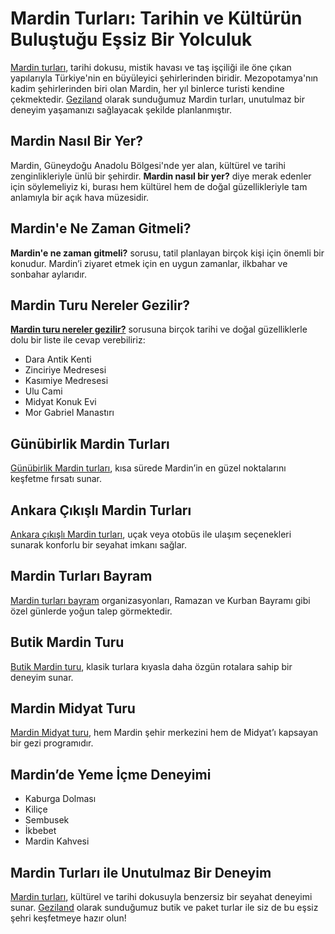 <h1>Mardin Turları: Tarihin ve Kültürün Buluştuğu Eşsiz Bir Yolculuk</h1>

<p><a href="https://www.geziland.com/butik-mardin-turlari">Mardin turları</a>, tarihi dokusu, mistik havası ve taş işçiliği ile öne çıkan yapılarıyla Türkiye'nin en büyüleyici şehirlerinden biridir. Mezopotamya'nın kadim şehirlerinden biri olan Mardin, her yıl binlerce turisti kendine çekmektedir. <a href="https://geziland.com">Geziland</a> olarak sunduğumuz Mardin turları, unutulmaz bir deneyim yaşamanızı sağlayacak şekilde planlanmıştır.</p>

<h2>Mardin Nasıl Bir Yer?</h2>

<p>Mardin, Güneydoğu Anadolu Bölgesi'nde yer alan, kültürel ve tarihi zenginlikleriyle ünlü bir şehirdir. <strong>Mardin nasıl bir yer?</strong> diye merak edenler için söylemeliyiz ki, burası hem kültürel hem de doğal güzellikleriyle tam anlamıyla bir açık hava müzesidir.</p>

<h2>Mardin'e Ne Zaman Gitmeli?</h2>

<p><strong>Mardin'e ne zaman gitmeli?</strong> sorusu, tatil planlayan birçok kişi için önemli bir konudur. Mardin’i ziyaret etmek için en uygun zamanlar, ilkbahar ve sonbahar aylarıdır.</p>

<h2>Mardin Turu Nereler Gezilir?</h2>

<p><strong><a href="https://www.geziland.com/butik-mardin-turlari">Mardin turu nereler gezilir?</a></strong> sorusuna birçok tarihi ve doğal güzelliklerle dolu bir liste ile cevap verebiliriz:</p>

<ul>
    <li>Dara Antik Kenti</li>
    <li>Zinciriye Medresesi</li>
    <li>Kasımiye Medresesi</li>
    <li>Ulu Cami</li>
    <li>Midyat Konuk Evi</li>
    <li>Mor Gabriel Manastırı</li>
</ul>

<h2>Günübirlik Mardin Turları</h2>

<p><a href="https://www.geziland.com/butik-mardin-turlari">Günübirlik Mardin turları</a>, kısa sürede Mardin’in en güzel noktalarını keşfetme fırsatı sunar.</p>

<h2>Ankara Çıkışlı Mardin Turları</h2>

<p><a href="https://www.geziland.com/butik-mardin-turlari">Ankara çıkışlı Mardin turları</a>, uçak veya otobüs ile ulaşım seçenekleri sunarak konforlu bir seyahat imkanı sağlar.</p>

<h2>Mardin Turları Bayram</h2>

<p><a href="https://www.geziland.com/butik-mardin-turlari">Mardin turları bayram</a> organizasyonları, Ramazan ve Kurban Bayramı gibi özel günlerde yoğun talep görmektedir.</p>

<h2>Butik Mardin Turu</h2>

<p><a href="https://www.geziland.com/butik-mardin-turlari">Butik Mardin turu</a>, klasik turlara kıyasla daha özgün rotalara sahip bir deneyim sunar.</p>

<h2>Mardin Midyat Turu</h2>

<p><a href="https://www.geziland.com/butik-mardin-turlari">Mardin Midyat turu</a>, hem Mardin şehir merkezini hem de Midyat’ı kapsayan bir gezi programıdır.</p>

<h2>Mardin’de Yeme İçme Deneyimi</h2>

<ul>
    <li>Kaburga Dolması</li>
    <li>Kiliçe</li>
    <li>Sembusek</li>
    <li>İkbebet</li>
    <li>Mardin Kahvesi</li>
</ul>

<h2>Mardin Turları ile Unutulmaz Bir Deneyim</h2>

<p><a href="https://www.geziland.com/butik-mardin-turlari">Mardin turları</a>, kültürel ve tarihi dokusuyla benzersiz bir seyahat deneyimi sunar. <a href="https://geziland.com">Geziland</a> olarak sunduğumuz butik ve paket turlar ile siz de bu eşsiz şehri keşfetmeye hazır olun!</p>
